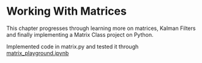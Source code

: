 # Working With Matrices
This chapter progresses through learning more on matrices, Kalman Filters and finally implementing a Matrix Class project on Python.

Implemented code in matrix.py and tested it through [matrix_playground.ipynb](https://github.com/rahulsharma16/Intro-to-Self-Driving-Cars/blob/master/2.Matrices/matrix_playground.ipynb)
